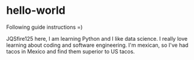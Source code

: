 # hello-world
Following guide instructions =)

JQSfire125 here, I am learning Python and I like data science. I really love learning about coding and software engineering.
I'm mexican, so I've had tacos in Mexico and find them superior to US tacos.

